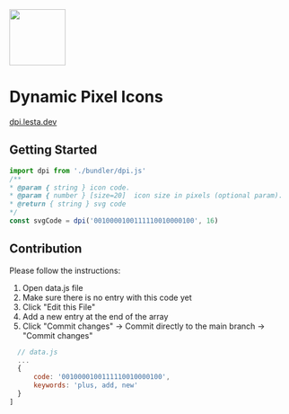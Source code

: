 <img src="https://github.com/kossyak/dpi/assets/68551616/15202178-6e76-41a9-9963-68c270c126ad" width="100"/>

# Dynamic Pixel Icons
[dpi.lesta.dev](https://dpi.lesta.dev)

## Getting Started
```js
import dpi from './bundler/dpi.js'
/**
* @param { string } icon code.
* @param { number } [size=20]  icon size in pixels (optional param).
* @return { string } svg code
*/
const svgCode = dpi('0010000100111110010000100', 16)
```

## Contribution
Please follow the instructions:

1. Open data.js file 
2. Make sure there is no entry with this code yet
3. Click "Edit this File"
4. Add a new entry at the end of the array
5. Click "Commit changes" → Commit directly to the main branch → "Commit changes"

```js
  // data.js
  ...
  {
      code: '0010000100111110010000100',
      keywords: 'plus, add, new'
  }
]
```
